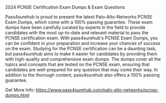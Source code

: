 2024 PCNSE Certification Exam Dumps & Exam Questions

Pass4surehub is proud to present the latest Palo-Alto-Networks PCNSE Exam Dumps, which come with a 100% passing guarantee. These exam dumps have been carefully curated by experts in the field to provide candidates with the most up-to-date and relevant material to pass the PCNSE certification exam. With pass4surehub's PCNSE Exam Dumps, you can be confident in your preparation and increase your chances of success on the exam. Studying for the PCNSE certification can be a daunting task, but pass4surehub aims to make it easier for candidates by providing them with high-quality and comprehensive exam dumps. The dumps cover all the topics and concepts that are tested on the PCNSE exam, ensuring that candidates are well-prepared for any question that may come their way. In addition to the thorough content, pass4surehub also offers a 100% passing guarantee.

Get More Info: https://www.pass4surehub.com/palo-alto-networks/pcnse-dumps.html
